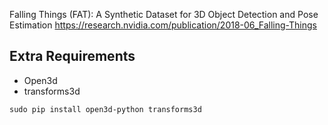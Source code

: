 Falling Things (FAT): A Synthetic Dataset for 3D Object Detection and Pose Estimation
https://research.nvidia.com/publication/2018-06_Falling-Things

## Extra Requirements
- Open3d
- transforms3d

`sudo pip install open3d-python transforms3d`